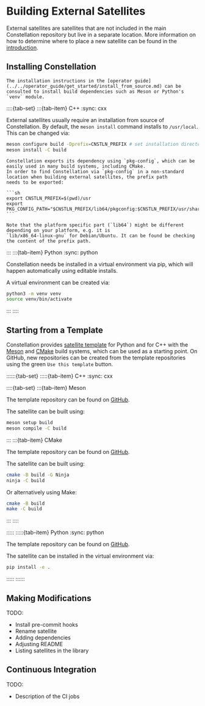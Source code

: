 # Building External Satellites

External satellites are satellites that are not included in the main Constellation repository but live in a separate location.
More information on how to determine where to place a new satellite can be found in the [introduction](../intro/listing.md).

## Installing Constellation

```{seealso}
The installation instructions in the [operator guide](../../operator_guide/get_started/install_from_source.md) can be
consulted to install build dependencies such as Meson or Python's `venv` module.
```

::::{tab-set}
:::{tab-item} C++
:sync: cxx

External satellites usually require an installation from source of Constellation. By default, the `meson install` command
installs to `/usr/local`. This can be changed via:

```sh
meson configure build -Dprefix=CNSTLN_PREFIX # set installation directory here, e.g. `$(pwd)/usr`
meson install -C build
```

````{note}
Constellation exports its dependency using `pkg-config`, which can be easily used in many build systems, including CMake.
In order to find Constellation via `pkg-config` in a non-standard location when building external satellites, the prefix path
needs to be exported:

```sh
export CNSTLN_PREFIX=$(pwd)/usr
export PKG_CONFIG_PATH="$CNSTLN_PREFIX/lib64/pkgconfig:$CNSTLN_PREFIX/usr/share/pkgconfig"
```

Note that the platform specific part (`lib64`) might be different depending on your platform, e.g. it is
`lib/x86_64-linux-gnu` for Debian/Ubuntu. It can be found be checking the content of the prefix path.
````

:::
:::{tab-item} Python
:sync: python

Constellation needs be installed in a virtual environment via pip, which will happen automatically using editable installs.

A virtual environment can be created via:

```sh
python3 -m venv venv
source venv/bin/activate
```

:::
::::

## Starting from a Template

Constellation provides [satellite template](https://gitlab.desy.de/constellation/templates) for Python and for C++ with the
[Meson](https://mesonbuild.com/) and [CMake](https://cmake.org/) build systems, which can be used as a starting point.
On GitHub, new repositories can be created from the template repositories using the green `Use this template` button.

::::::{tab-set}
:::::{tab-item} C++
:sync: cxx

::::{tab-set}
:::{tab-item} Meson

The template repository can be found on [GitHub](https://github.com/constellation-daq/template-satellite-cpp-meson).

The satellite can be built using:

```sh
meson setup build
meson compile -C build
```

:::
:::{tab-item} CMake

The template repository can be found on [GitHub](https://github.com/constellation-daq/template-satellite-cpp-cmake).

The satellite can be built using:

```sh
cmake -B build -G Ninja
ninja -C build
```

Or alternatively using Make:

```sh
cmake -B build
make -C build
```

:::
::::

:::::
:::::{tab-item} Python
:sync: python

The template repository can be found on [GitHub](https://github.com/constellation-daq/template-satellite-python).

The satellite can be installed in the virtual environment via:

```sh
pip install -e .
```

:::::
::::::

## Making Modifications

TODO:

- Install pre-commit hooks
- Rename satellite
- Adding dependencies
- Adjusting README
- Listing satellites in the library

## Continuous Integration

TODO:

- Description of the CI jobs
